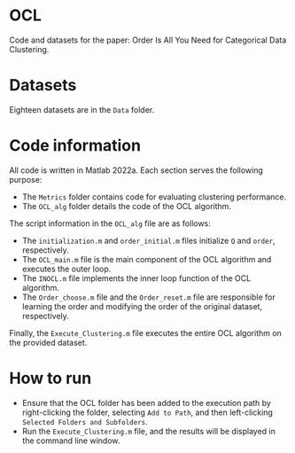 # OCL
Code and datasets for the paper: Order Is All You Need for Categorical Data Clustering.
# Datasets
Eighteen datasets are in the `Data` folder.

# Code information

All code is written in Matlab 2022a. Each section serves the following purpose:

- The `Metrics` folder contains code for evaluating clustering performance.
- The `OCL_alg` folder details the code of the OCL algorithm.

The script information in the `OCL_alg` file are as follows:
- The `initialization.m` and `order_initial.m` files initialize `Q` and `order`, respectively.
- The `OCL_main.m` file is the main component of the OCL algorithm and executes the outer loop.
- The `INOCL.m` file implements the inner loop function of the OCL algorithm.
- The `Order_choose.m` file and the `Order_reset.m` file are responsible for learning the order and modifying the order of the original dataset, respectively.

Finally, the `Execute_Clustering.m` file executes the entire OCL algorithm on the provided dataset.

# How to run
 - Ensure that the OCL folder has been added to the execution path by right-clicking the folder, selecting `Add to Path`, and then left-clicking `Selected Folders and Subfolders`.
 - Run the `Execute_Clustering.m` file, and the results will be displayed in the command line window.
